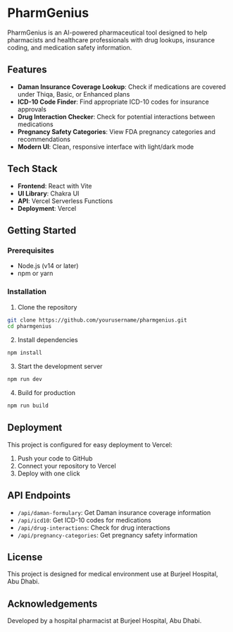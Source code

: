 # PharmGenius

PharmGenius is an AI-powered pharmaceutical tool designed to help pharmacists and healthcare professionals with drug lookups, insurance coding, and medication safety information.

## Features

- **Daman Insurance Coverage Lookup**: Check if medications are covered under Thiqa, Basic, or Enhanced plans
- **ICD-10 Code Finder**: Find appropriate ICD-10 codes for insurance approvals
- **Drug Interaction Checker**: Check for potential interactions between medications
- **Pregnancy Safety Categories**: View FDA pregnancy categories and recommendations
- **Modern UI**: Clean, responsive interface with light/dark mode

## Tech Stack

- **Frontend**: React with Vite
- **UI Library**: Chakra UI
- **API**: Vercel Serverless Functions
- **Deployment**: Vercel

## Getting Started

### Prerequisites

- Node.js (v14 or later)
- npm or yarn

### Installation

1. Clone the repository
```bash
git clone https://github.com/yourusername/pharmgenius.git
cd pharmgenius
```

2. Install dependencies
```bash
npm install
```

3. Start the development server
```bash
npm run dev
```

4. Build for production
```bash
npm run build
```

## Deployment

This project is configured for easy deployment to Vercel:

1. Push your code to GitHub
2. Connect your repository to Vercel
3. Deploy with one click

## API Endpoints

- `/api/daman-formulary`: Get Daman insurance coverage information
- `/api/icd10`: Get ICD-10 codes for medications
- `/api/drug-interactions`: Check for drug interactions
- `/api/pregnancy-categories`: Get pregnancy safety information

## License

This project is designed for medical environment use at Burjeel Hospital, Abu Dhabi.

## Acknowledgements

Developed by a hospital pharmacist at Burjeel Hospital, Abu Dhabi.